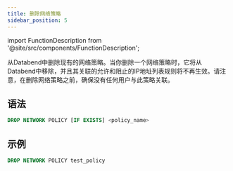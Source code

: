 ```yaml
---
title: 删除网络策略
sidebar_position: 5
---
```


import FunctionDescription from '@site/src/components/FunctionDescription';

<FunctionDescription description="Introduced or updated: v1.2.26"/>

从Databend中删除现有的网络策略。当你删除一个网络策略时，它将从Databend中移除，并且其关联的允许和阻止的IP地址列表规则将不再生效。请注意，在删除网络策略之前，确保没有任何用户与此策略关联。

## 语法

```sql
DROP NETWORK POLICY [IF EXISTS] <policy_name>
```

## 示例

```sql
DROP NETWORK POLICY test_policy
```